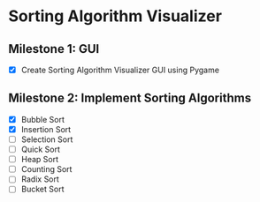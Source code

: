 # Sorting Algorithm Visualizer

## Milestone 1: GUI
- [x] Create Sorting Algorithm Visualizer GUI using Pygame

## Milestone 2: Implement Sorting Algorithms
- [x] Bubble Sort
- [x] Insertion Sort
- [ ] Selection Sort
- [ ] Quick Sort
- [ ] Heap Sort
- [ ] Counting Sort
- [ ] Radix Sort
- [ ] Bucket Sort
